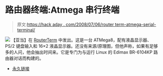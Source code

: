 # 路由器终端:Atmega 串行终端

> 原文:[https://hack aday . com/2008/07/06/router term-atmega-serial-terminal/](https://hackaday.com/2008/07/06/routerterm-atmega-serial-terminal/)

![](../Images/cef58017a74852fcfe905d985e94a35f.png)
【亚当】在 [RouterTerm](http://knowhow.adamh.cz/routerterm) 中发出。这是一台 ATMega8，配有液晶显示器、PS/2 键盘输入和 16×2 液晶显示器。还没有来源/原理图，但他声称，如果有足够多的人问，他会抽出时间来。它是专门为与运行 Linux 的 Edimax BR-6104KP 路由器对话而构建的。

*   [永久链接](http://knowhow.adamh.cz/routerterm)